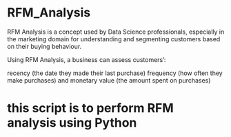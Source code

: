 # RFM_Analysis
RFM Analysis is a concept used by Data Science professionals, especially in the marketing domain for understanding and segmenting customers based on their buying behaviour.

Using RFM Analysis, a business can assess customers’:

recency (the date they made their last purchase)
frequency (how often they make purchases)
and monetary value (the amount spent on purchases)
# this script is to  perform RFM analysis using Python